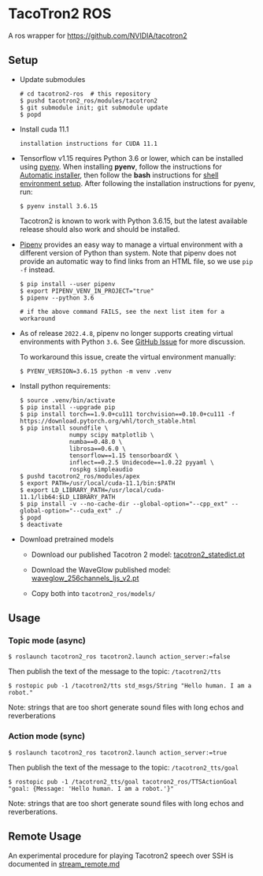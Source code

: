 # TacoTron2 ROS

A ros wrapper for https://github.com/NVIDIA/tacotron2

## Setup

- Update submodules

  ```console
  # cd tacotron2-ros  # this repository
  $ pushd tacotron2_ros/modules/tacotron2
  $ git submodule init; git submodule update
  $ popd
  ```

- Install cuda 11.1

  ```
  installation instructions for CUDA 11.1
  ```

- Tensorflow v1.15 requires Python 3.6 or lower, which can be installed using [pyenv](https://github.com/pyenv/pyenv).
  When installing **pyenv**, follow the instructions for [Automatic installer](https://github.com/pyenv/pyenv#automatic-installer), then follow the **bash** instructions for [shell environment setup](https://github.com/pyenv/pyenv#set-up-your-shell-environment-for-pyenv).
  After following the installation instructions for pyenv, run:

  ```console
  $ pyenv install 3.6.15
  ```

  Tacotron2 is known to work with Python 3.6.15, but the latest available release should also work and should be installed.

- [Pipenv](https://pipenv.pypa.io) provides an easy way to manage a virtual environment with a different version of Python than system.
  Note that pipenv does not provide an automatic way to find links from an HTML file, so we use `pip -f` instead.

  ```console
  $ pip install --user pipenv
  $ export PIPENV_VENV_IN_PROJECT="true"
  $ pipenv --python 3.6

  # if the above command FAILS, see the next list item for a workaround
  ```

- As of release `2022.4.8`, pipenv no longer supports creating virtual environments with Python `3.6`.
  See [GitHub Issue](https://github.com/pypa/pipenv/issues/5406) for more discussion.

  To workaround this issue, create the virtual environment manually:

  ```console
  $ PYENV_VERSION=3.6.15 python -m venv .venv
  ```

- Install python requirements:

  ```console
  $ source .venv/bin/activate
  $ pip install --upgrade pip
  $ pip install torch==1.9.0+cu111 torchvision==0.10.0+cu111 -f https://download.pytorch.org/whl/torch_stable.html
  $ pip install soundfile \
                numpy scipy matplotlib \
                numba==0.48.0 \
                librosa==0.6.0 \
                tensorflow==1.15 tensorboardX \
                inflect==0.2.5 Unidecode==1.0.22 pyyaml \
                rospkg simpleaudio
  $ pushd tacotron2_ros/modules/apex
  $ export PATH=/usr/local/cuda-11.1/bin:$PATH
  $ export LD_LIBRARY_PATH=/usr/local/cuda-11.1/lib64:$LD_LIBRARY_PATH
  $ pip install -v --no-cache-dir --global-option="--cpp_ext" --global-option="--cuda_ext" ./
  $ popd
  $ deactivate
  ```

- Download pretrained models

  - Download our published Tacotron 2 model: [tacotron2_statedict.pt](https://drive.google.com/file/d/1c5ZTuT7J08wLUoVZ2KkUs_VdZuJ86ZqA/view)

  - Download the WaveGlow published model: [waveglow_256channels_ljs_v2.pt](https://drive.google.com/file/d/1WsibBTsuRg_SF2Z6L6NFRTT-NjEy1oTx/view)

  - Copy both into `tacotron2_ros/models/`


## Usage

### Topic mode (async)

```console
$ roslaunch tacotron2_ros tacotron2.launch action_server:=false
```

Then publish the text of the message to the topic: `/tacotron2/tts`

```console
$ rostopic pub -1 /tacotron2/tts std_msgs/String "Hello human. I am a robot."
```

Note: strings that are too short generate sound files with long echos and reverberations


### Action mode (sync)

```console
$ roslaunch tacotron2_ros tacotron2.launch action_server:=true
```

Then publish the text of the message to the topic: `/tacotron2_tts/goal`

```console
$ rostopic pub -1 /tacotron2_tts/goal tacotron2_ros/TTSActionGoal "goal: {Message: 'Hello human. I am a robot.'}"
```

Note: strings that are too short generate sound files with long echos and reverberations.

## Remote Usage

An experimental procedure for playing Tacotron2 speech over SSH is documented in [stream_remote.md](./stream_remote.md)